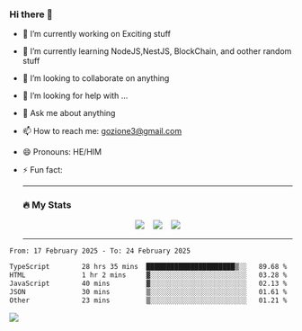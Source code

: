 ### Hi there 👋

<!--
**charlieScript/charlieScript** is a ✨ _special_ ✨ repository because its `README.md` (this file) appears on your GitHub profile.

Here are some ideas to get you started: -->

- 🔭 I’m currently working on Exciting stuff
- 🌱 I’m currently learning NodeJS,NestJS, BlockChain, and oother random stuff
- 👯 I’m looking to collaborate on anything
- 🤔 I’m looking for help with ...
- 💬 Ask me about anything
- 📫 How to reach me: gozione3@gmail.com
- 😄 Pronouns: HE/HIM
- ⚡ Fun fact:


  ---

  ### :fire: My Stats

  <div id="stats" align="center">
  <img src="http://github-readme-streak-stats.herokuapp.com?user=charlieScript&theme=dark&date_format=M%20j%5B%2C%20Y%5D" />&nbsp;&nbsp;&nbsp;
  <img src="https://github-readme-stats.vercel.app/api/top-langs/?username=charlieScript&layout=compact&theme=vision-friendly-dark"/>&nbsp;&nbsp;&nbsp;
  <img src="https://github-readme-stats.vercel.app/api?username=charlieScript&show_icons=true&theme=radical"/>
  </div>

  ---



<!--START_SECTION:waka-->

```txt
From: 17 February 2025 - To: 24 February 2025

TypeScript        28 hrs 35 mins  ██████████████████████▒░░   89.68 %
HTML              1 hr 2 mins     ▓░░░░░░░░░░░░░░░░░░░░░░░░   03.28 %
JavaScript        40 mins         ▓░░░░░░░░░░░░░░░░░░░░░░░░   02.13 %
JSON              30 mins         ▒░░░░░░░░░░░░░░░░░░░░░░░░   01.61 %
Other             23 mins         ▒░░░░░░░░░░░░░░░░░░░░░░░░   01.21 %
```

<!--END_SECTION:waka-->
![](https://komarev.com/ghpvc/?username=charlieScript)
